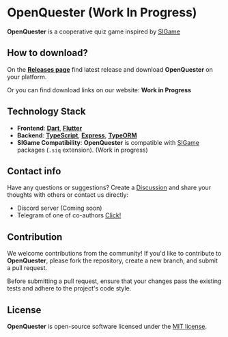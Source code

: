 # OpenQuester (Work In Progress)

**OpenQuester** is a cooperative quiz game inspired by [SIGame](https://github.com/VladimirKhil/SI)

## How to download?
On the **[Releases page](https://github.com/Asion001/OpenQuester/releases/)** find latest release and download **OpenQuester** on your platform.

Or you can find download links on our website: **Work in Progress**  

## Technology Stack

- **Frontend**: **[Dart](https://dart.dev/)**, **[Flutter](https://flutter.dev/)**
- **Backend**: **[TypeScript](https://www.typescriptlang.org/)**, **[Express](https://expressjs.com/)**, **[TypeORM](https://typeorm.io/)**
- **SIGame Compatibility**: **OpenQuester** is compatible with [SIGame](https://github.com/VladimirKhil/SI) packages (`.siq` extension). (Work in progress)

## Contact info
Have any questions or suggestions? Create a [Discussion](https://github.com/Asion001/OpenQuester/discussions) and share your thoughts with others or contact us directly:
- Discord server (Coming soon)
- Telegram of one of co-authors [Click!](https://t.me/sukui_code)

## Contribution

We welcome contributions from the community! If you'd like to contribute to **OpenQuester**, please fork the repository, create a new branch, and submit a pull request.

Before submitting a pull request, ensure that your changes pass the existing tests and adhere to the project's code style.

## License

**OpenQuester** is open-source software licensed under the [MIT license](LICENSE).
